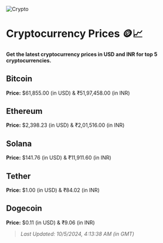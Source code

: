 
![Crypto](https://www.techguide.com.au/wp-content/uploads/2020/11/crypto3.jpeg)

# Cryptocurrency Prices 🪙📈

#### Get the latest cryptocurrency prices in USD and INR for top 5 cryptocurrencies.

## Bitcoin

**Price:** $61,855.00 (in USD) & ₹51,97,458.00 (in INR)

## Ethereum

**Price:** $2,398.23 (in USD) & ₹2,01,516.00 (in INR)

## Solana

**Price:** $141.76 (in USD) & ₹11,911.60 (in INR)

## Tether

**Price:** $1.00 (in USD) & ₹84.02 (in INR)

## Dogecoin

**Price:** $0.11 (in USD) & ₹9.06 (in INR)

> _Last Updated: 10/5/2024, 4:13:38 AM (in GMT)_
